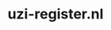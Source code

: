 ---
layout: post
title:  "uzi-register.nl"
internal_url:  "/dutchgov/uzi-register.nl.html"
subdomains_count: 4
all_subdomains_count: 15
urls_count: 4
ssl_rank: 0
http_rank: 81.25
url_link: /data/uzi-register.nl/urls.txt
all_subdomains_link: /data/uzi-register.nl/all_subdomains.txt
subdomains_link: /data/uzi-register.nl/subdomains.txt
categories: dutchgov
---